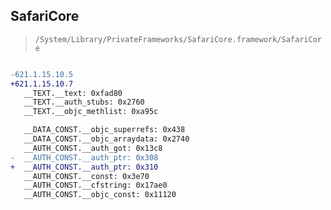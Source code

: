 ## SafariCore

> `/System/Library/PrivateFrameworks/SafariCore.framework/SafariCore`

```diff

-621.1.15.10.5
+621.1.15.10.7
   __TEXT.__text: 0xfad80
   __TEXT.__auth_stubs: 0x2760
   __TEXT.__objc_methlist: 0xa95c

   __DATA_CONST.__objc_superrefs: 0x438
   __DATA_CONST.__objc_arraydata: 0x2740
   __AUTH_CONST.__auth_got: 0x13c8
-  __AUTH_CONST.__auth_ptr: 0x308
+  __AUTH_CONST.__auth_ptr: 0x310
   __AUTH_CONST.__const: 0x3e70
   __AUTH_CONST.__cfstring: 0x17ae0
   __AUTH_CONST.__objc_const: 0x11120

```
